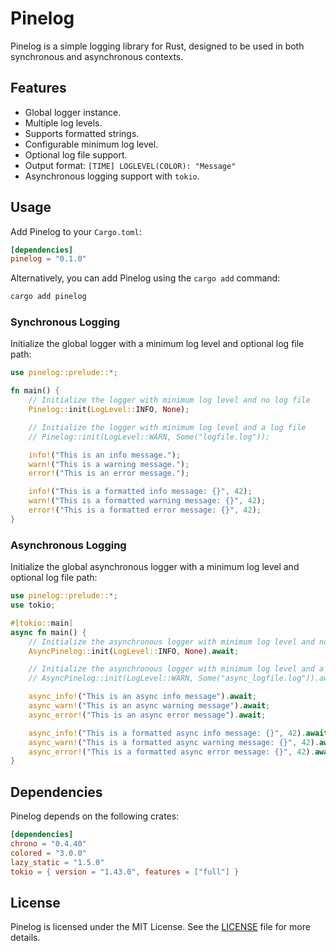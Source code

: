 # Pinelog

Pinelog is a simple logging library for Rust, designed to be used in both synchronous and asynchronous contexts.

## Features

- Global logger instance.
- Multiple log levels.
- Supports formatted strings.
- Configurable minimum log level.
- Optional log file support.
- Output format: `[TIME] LOGLEVEL(COLOR): "Message"`
- Asynchronous logging support with `tokio`.

## Usage

Add Pinelog to your `Cargo.toml`:

```toml
[dependencies]
pinelog = "0.1.0"
```

Alternatively, you can add Pinelog using the `cargo add` command:

```sh
cargo add pinelog
```

### Synchronous Logging

Initialize the global logger with a minimum log level and optional log file path:

```rust
use pinelog::prelude::*;

fn main() {
    // Initialize the logger with minimum log level and no log file
    Pinelog::init(LogLevel::INFO, None);

    // Initialize the logger with minimum log level and a log file
    // Pinelog::init(LogLevel::WARN, Some("logfile.log"));

    info!("This is an info message.");
    warn!("This is a warning message.");
    error!("This is an error message.");

    info!("This is a formatted info message: {}", 42);
    warn!("This is a formatted warning message: {}", 42);
    error!("This is a formatted error message: {}", 42);
}
```

### Asynchronous Logging

Initialize the global asynchronous logger with a minimum log level and optional log file path:

```rust
use pinelog::prelude::*;
use tokio;

#[tokio::main]
async fn main() {
    // Initialize the asynchronous logger with minimum log level and no log file
    AsyncPinelog::init(LogLevel::INFO, None).await;

    // Initialize the asynchronous logger with minimum log level and a log file
    // AsyncPinelog::init(LogLevel::WARN, Some("async_logfile.log")).await;

    async_info!("This is an async info message").await;
    async_warn!("This is an async warning message").await;
    async_error!("This is an async error message").await;

    async_info!("This is a formatted async info message: {}", 42).await;
    async_warn!("This is a formatted async warning message: {}", 42).await;
    async_error!("This is a formatted async error message: {}", 42).await;
}
```

## Dependencies

Pinelog depends on the following crates:

```toml
[dependencies]
chrono = "0.4.40"
colored = "3.0.0"
lazy_static = "1.5.0"
tokio = { version = "1.43.0", features = ["full"] }
```

## License

Pinelog is licensed under the MIT License. See the [LICENSE](LICENSE) file for more details.
